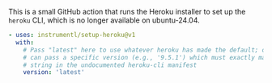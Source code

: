This is a small GitHub action that runs the Heroku installer to set up the `heroku` CLI, which is no longer available on ubuntu-24.04.

```yaml
- uses: instrumentl/setup-heroku@v1
  with:
    # Pass "latest" here to use whatever heroku has made the default; otherwise, you
    # can pass a specific version (e.g., '9.5.1') which must exactly match a version
    # string in the undocumented heroku-cli manifest
    version: 'latest'
```
